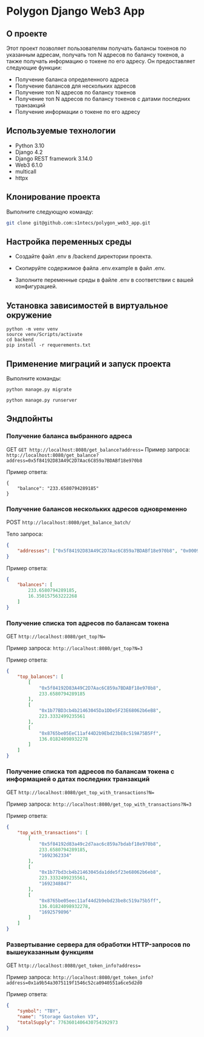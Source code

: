 
# Polygon Django Web3 App

## О проекте

Этот проект позволяет пользователям получать балансы токенов по указанным адресам, получать топ N адресов по балансу токенов, а также получать информацию о токене по его адресу. Он предоставляет следующие функции:
- Получение баланса определенного адреса
- Получение балансов для нескольких адресов
- Получение топ N адресов по балансу токенов
- Получение топ N адресов по балансу токенов с датами последних транзакций
- Получение информации о токене по его адресу

## Используемые технологии

- Python 3.10
- Django 4.2
- Django REST framework 3.14.0
- Web3 6.1.0
- multicall
- httpx
## Клонирование проекта

Выполните следующую команду:

```bash
git clone git@github.com:s1ntecs/polygon_web3_app.git
```

## Настройка переменных среды

- Создайте файл .env в /backend директории проекта.

- Скопируйте содержимое файла .env.example в файл .env.

- Заполните переменные среды в файле .env в соответствии с вашей конфигурацией.

## Установка зависимостей в виртуальное окружение

```
python -m venv venv
source venv/Scripts/activate
cd backend
pip install -r requerements.txt
```

## Применение миграций и запуск проекта

Выполните команды:

```
python manage.py migrate
```

```
python manage.py runserver
```

## Эндпойнты

### Получение баланса выбранного адреса

GET `GET http://localhost:8080/get_balance?address=`
Пример запроса: `http://localhost:8080/get_balance?address=0x5f84192D83A49C2D7Aac6C859a7BDABf18e970b8`

Пример ответа:
```
{
    "balance": "233.6580794289185"
}
```

### Получение балансов нескольких адресов одновременно

POST `http://localhost:8080/get_balance_batch/`

Тело запроса:

```json
{
    "addresses": ["0x5f84192D83A49C2D7Aac6C859a7BDABf18e970b8", "0x00091B44f98a9DfBaF12CfF719bbA49EC41e0000"]
}
```

Пример ответа:
```json
{
    "balances": [
        233.6580794289185,
        16.350157563222268
    ]
}
```

### Получение списка топ адресов по балансам токена

GET `http://localhost:8080/get_top?N=`

Пример запроса: `http://localhost:8080/get_top?N=3`

Пример ответа:
```json
{
    "top_balances": [
        [
            "0x5f84192D83A49C2D7Aac6C859a7BDABf18e970b8",
            233.6580794289185
        ],
        [
            "0x1b77BD3cb4b21463045Da1DDe5F23E68062b6eB8",
            223.3332499235561
        ],
        [
            "0x8765be05EeC11af44D2b9Ebd23bE8c519A75B5Ff",
            136.01824098932278
        ]
    ]
}
```

### Получение списка топ адресов по балансам токена с информацией о датах последних транзакций

GET `http://localhost:8080/get_top_with_transactions?N=`

Пример запроса: `http://localhost:8080/get_top_with_transactions?N=3`

Пример ответа:
```json
{
    "top_with_transactions": [
        [
            "0x5f84192d83a49c2d7aac6c859a7bdabf18e970b8",
            233.6580794289185,
            "1692362334"
        ],
        [
            "0x1b77bd3cb4b21463045da1dde5f23e68062b6eb8",
            223.3332499235561,
            "1692348847"
        ],
        [
            "0x8765be05eec11af44d2b9ebd23be8c519a75b5ff",
            136.01824098932278,
            "1692579896"
        ]
    ]
}
```

### Развертывание сервера для обработки HTTP-запросов по вышеуказанным функциям

GET `http://localhost:8080/get_token_info?address=`

Пример запроса: `http://localhost:8080/get_token_info?address=0x1a9b54a3075119f1546c52ca0940551a6ce5d2d0`

Пример ответа:

``` json
{
    "symbol": "TBY",
    "name": "Storage Gastoken V3",
    "totalSupply": 7763601406430754392973
}
```


